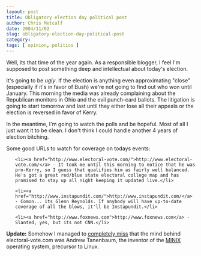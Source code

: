 ```yaml
---
layout: post
title: Obligatory election day political post
author: Chris Metcalf
date: 2004/11/02
slug: obligatory-election-day-political-post
category: 
tags: [ opinion, politics ]
---
```


Well, its that time of the year again. As a responsible blogger, I feel I'm supposed to post something deep and intellectual about today's election.

It's going to be <em>ugly</em>. If the election is anything even approximating "close" (especially if it's in favor of Bush) we're not going to find out who won until January. This morning the media was already complaining about the Republican monitors in Ohio and the evil punch-card ballots. The litigation is going to start tomorrow and last until they either lose all their appeals or the election is reversed in favor of Kerry.

In the meantime, I'm going to watch the polls and be hopeful. Most of all I just want it to be clean. I don't think I could handle another 4 years of election bitching.

Some good URLs to watch for coverage on todays events:

<ul>

	<li><a href="http://www.electoral-vote.com/">http://www.electoral-vote.com/</a> - It took me until this morning to notice that he was pro-Kerry, so I guess that qualifies him as fairly well balanced. He's got a great red/blue state electoral college map and has promised to stay up all night keeping it updated live.</li>

	<li><a href="http://www.instapundit.com/">http://www.instapundit.com/</a> - Comon... its Glenn Reynolds. If anybody will have up-to-date coverage of all the blows, it'll be Instapundit.</li>

	<li><a href="http://www.foxnews.com">http://www.foxnews.com</a> - Slanted, yes, but its not CNN.</li>

</ul>

<strong class="alert">Update:</strong> Somehow I managed to <a href="http://www.oreillynet.com/pub/wlg/5862">completely miss</a> that the mind behind electoral-vote.com was Andrew Tanenbaum, the inventor of the <a href="http://www.cs.vu.nl/~ast/minix.html">MINIX</a> operating system, precursor to Linux.
